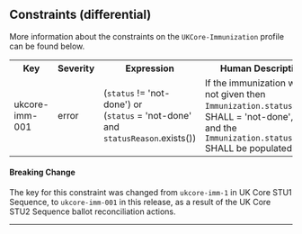## Constraints (differential)

More information about the constraints on the <code>UKCore-Immunization</code> profile can be found below.

<table class="assets">
<tr>
<th width="15%">Key</th>
<th width="10%">Severity</th>
<th width="30%">Expression</th>
<th width="45%">Human Description</th>
</tr>
<tr>
<td>ukcore-imm-001</td>
<td>error</td>
<td>(<code>status</code> != 'not-done') or <br>(<code>status</code> = 'not-done' and <code>statusReason</code>.exists())</td>
<td>If the immunization was not given then<br><code>Immunization.status</code> value SHALL = 'not-done',<br>and the <code> Immunization.statusReason</code> SHALL be populated</td>
</tr>
</table>

<div markdown="span" class="alert alert-warning" role="alert"><h4><i class="fa fa-warning"></i> Breaking Change</h4>
The key for this constraint was changed from <code>ukcore-imm-1</code> in UK Core STU1 Sequence, to <code>ukcore-imm-001</code> in this release, as a result of the UK Core STU2 Sequence ballot reconciliation actions.
</div> 

---